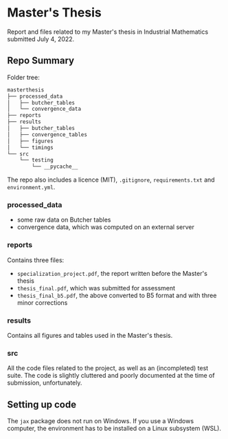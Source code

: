 # Master's Thesis
Report and files related to my Master's thesis in Industrial Mathematics submitted July 4, 2022.

## Repo Summary
Folder tree:
```sh
masterthesis
├── processed_data
│   ├── butcher_tables
│   └── convergence_data
├── reports
├── results
│   ├── butcher_tables
│   ├── convergence_tables
│   ├── figures
│   └── timings
└── src
    └── testing
        └── __pycache__
```

The repo also includes a licence (MIT), `.gitignore`, `requirements.txt` and `environment.yml`.
### processed_data
- some raw data on Butcher tables
- convergence data, which was computed on an external server

### reports
Contains three files: 
- `specialization_project.pdf`, the report written before the Master's thesis
- `thesis_final.pdf`, which was submitted for assessment
- `thesis_final_b5.pdf`, the above converted to  B5 format and with three minor corrections

### results
Contains all figures and tables used in the Master's thesis.

### src
All the code files related to the project, as well as an (incompleted) test suite.
The code is slightly cluttered and poorly documented at the time of submission, unfortunately.

## Setting up code
The `jax` package does not run on Windows. If you use a Windows computer, the environment has to be installed on a Linux subsystem (WSL).

